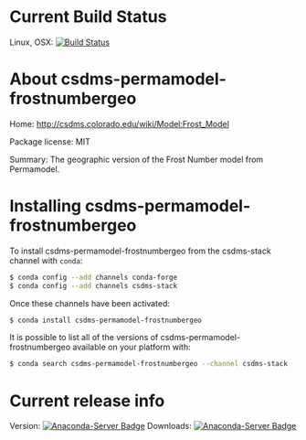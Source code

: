 # Current Build Status

Linux, OSX: [![Build Status](https://travis-ci.org/csdms-stack/permamodel-frostnumbergeo-csdms-recipe.svg?branch=master)](https://travis-ci.org/csdms-stack/permamodel-frostnumbergeo-csdms-recipe)

# About csdms-permamodel-frostnumbergeo

Home: http://csdms.colorado.edu/wiki/Model:Frost_Model

Package license: MIT

Summary: The geographic version of the Frost Number model from Permamodel.

# Installing csdms-permamodel-frostnumbergeo

To install csdms-permamodel-frostnumbergeo from the csdms-stack channel with `conda`:

```bash
$ conda config --add channels conda-forge
$ conda config --add channels csdms-stack
```

Once these channels have been activated:

```bash
$ conda install csdms-permamodel-frostnumbergeo
```

It is possible to list all of the versions of
csdms-permamodel-frostnumbergeo available on your platform with:

```bash
$ conda search csdms-permamodel-frostnumbergeo --channel csdms-stack
```

# Current release info

Version: [![Anaconda-Server Badge](https://anaconda.org/csdms-stack/csdms-permamodel-frostnumbergeo/badges/version.svg)](https://anaconda.org/csdms-stack/csdms-permamodel-frostnumbergeo)
Downloads: [![Anaconda-Server Badge](https://anaconda.org/csdms-stack/csdms-permamodel-frostnumbergeo/badges/downloads.svg)](https://anaconda.org/csdms-stack/csdms-permamodel-frostnumbergeo)
